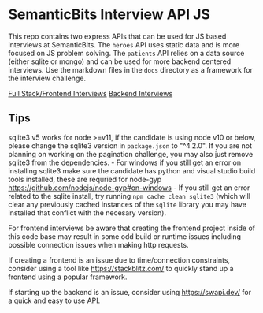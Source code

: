 # SemanticBits Interview API JS

This repo contains two express APIs that can be used for JS based interviews at SemanticBits. The `heroes` API uses static data and is more focused on JS problem solving. The `patients` API relies on a data source (either sqlite or mongo) and can be used for more backend centered interviews. Use the markdown files in the `docs` directory as a framework for the interview challenge.

[Full Stack/Frontend Interviews](./docs/full-stack-criteria.md)
[Backend Interviews](./docs/backend-criteria.md)

## Tips

sqlite3 v5 works for node >=v11, if the candidate is using node v10 or below, please change the sqlite3 version in `package.json` to "^4.2.0". If you are not planning on working on the pagination challenge, you may also just remove sqlite3 from the dependencies.
    - For windows if you still get an error on installing sqlite3 make sure the candidate has python and visual studio build tools installed, these are requried for node-gyp <https://github.com/nodejs/node-gyp#on-windows>
    - If you still get an error related to the sqlite install, try running `npm cache clean sqlite3` (which will clear any previously cached instances of the `sqlite` library you may have installed that conflict with the necesary version).

For frontend interviews be aware that creating the frontend project inside of this code base may result in some odd build or runtime issues including possible connection issues when making http requests.

If creating a frontend is an issue due to time/connection constraints, consider using a tool like <https://stackblitz.com/> to quickly stand up a frontend using a popular framework.

If starting up the backend is an issue, consider using <https://swapi.dev/> for a quick and easy to use API.
